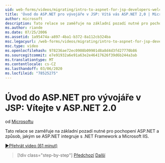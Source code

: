 ```yaml
---
uid: web-forms/videos/migrating/intro-to-aspnet-for-jsp-developers-welcome-to-aspnet-20
title: 'Úvod do ASP.NET pro vývojáře v JSP: Vítá vás ASP.NET 2,0 | Microsoft Docs'
author: microsoft
description: Tato relace se zaměřuje na základní pozadí nutné pro pochopení ASP.NET a způsob, jakým se ASP.NET integruje s .NET Framework a Microsoft IIS.
ms.author: riande
ms.date: 07/25/2006
ms.assetid: 1a95474a-a897-4ba1-b372-8a112cb324ba
msc.legacyurl: /web-forms/videos/migrating/intro-to-aspnet-for-jsp-developers-welcome-to-aspnet-20
msc.type: video
ms.openlocfilehash: 978236ae72ec0908b09901d8a8d4d3fd27770b86
ms.sourcegitcommit: e7e91932a6e91a63e2e46417626f39d6b244a3ab
ms.translationtype: MT
ms.contentlocale: cs-CZ
ms.lasthandoff: 03/06/2020
ms.locfileid: "78525275"
---
```

# <a name="intro-to-aspnet-for-jsp-developers-welcome-to-aspnet-20"></a>Úvod do ASP.NET pro vývojáře v JSP: Vítejte v ASP.NET 2.0

od [Microsoftu](https://github.com/microsoft)

Tato relace se zaměřuje na základní pozadí nutné pro pochopení ASP.NET a způsob, jakým se ASP.NET integruje s .NET Framework a Microsoft IIS.

[&#9654;Přehrát video (61 minut)](https://channel9.msdn.com/Blogs/ASP-NET-Site-Videos/intro-to-aspnet-for-jsp-developers-welcome-to-aspnet-20)

> [!div class="step-by-step"]
> [Předchozí](migrating-from-classic-asp-to-aspnet.md)
> [Další](intro-to-aspnet-for-jsp-developers-building-applications.md)
